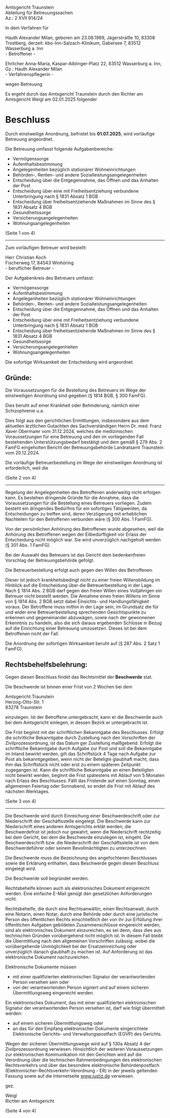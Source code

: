 Amtsgericht Traunstein  
Abteilung für Betreuungssachen  
Az.: 2 XVII 914/24

In dem Verfahren für

Hauth Alexander Milan, geboren am 23.08.1989, Jägerstralße 10, 83308 Trostberg, derzeit:
kbo-Inn-Salzach-Klinikum, Gabersee 7, 83512 Wasserburg a. Inn  
\- Betroffener -

Ehrlicher Anna-Maria, Kaspar-Aiblinger-Platz 22, 83512 Wasserburg a. Inn, Gz.: Hauth Alexander Milan  
\- Verfahrenspflegerin -

wegen Betreuung

Es ergeht durch das Amtsgericht Traunstein durch den Richter am Amtsgericht Weigl am
02.01.2025 folgender

# Beschluss

Durch einstweilige Anordnung, befristet bis **01.07.2025**, wird vorläufige Betreuung angeordnet.

Die Betreuung umfasst folgende Aufgabenbereiche:

- Vermögenssorge
- Aufenthaltsbestimmung
- Angelegenheiten bezüglich stationärer Wohneinrichtungen
- Behörden-, Renten- und andere Sozialleistungsangelegenheiten
- Entscheidung über die Entgegennahme, das Öffnen und das Anhalten der Post
- Entscheidung über eine mit Freiheitsentziehung verbundene Unterbringung nach § 1831 Absatz 1 BGB
- Entscheidung über freiheitsentziehende Maßnahmen im Sinne des § 1831 Absatz 4 BGB
- Gesundheitssorge
- Versicherungsangelegenheiten
- Wohnungsangelegenheiten

(Seite 1 von 4)

----

Zum vorläufigen Betreuer wird bestellt:

Herr Christian Koch  
Fischerweg 17, 84543 Winhöring  
\- beruflicher Betreuer -

Der Aufgabenkreis des Betreuers umfasst:

- Vermögenssorge
- Aufenthaltsbestimmung
- Angelegenheiten bezüglich stationärer Wohneinrichtungen
- Behörden-, Renten- und andere Sozialleistungsangelegenheiten
- Entscheidung über die Entgegennahme, das Öffnen und das Anhalten der Post
- Entscheidung über eine mit Freiheitsentziehung verbundene Unterbringung nach § 1831 Absatz 1 BGB
- Entscheidung über freiheitsentziehende Maßnahmen im Sinne des § 1831 Absatz 4 BGB
- Gesundheitssorge
- Versicherungsangelegenheiten
- Wohnungsangelegenheiten

Die sofortige Wirksamkeit der Entscheidung wird angeordnet.

## Gründe:

Die Voraussetzungen für die Bestellung des Betreuers im Wege der einstweiligen Anordnung
sind gegeben (§ 1814 BGB, § 300 FamFG).

Dies beruht auf einer Krankheit oder Behinderung, nämlich einer Schizophrenie u.a.

Dies folgt aus den gerichtlichen Ermittlungen, insbesondere aus dem aktuellen ärztlichen Gutachten des Sachverständigen Herrn Dr. med. Franz Xaver Obermaier vom 31.12.2024, welches die
medizinischen Voraussetzungen für eine Betreuung und den im vorliegenden Fall bestehenden
Unterstützungsbedarf bestätigt und dem gemäß § 279 Abs. 2 FamFG eingeholten Bericht der Betreuungsbehörde Landratsamt Traunstein vom 20.12.2024.

Die vorläufige Betreuerbestellung im Wege der einstweiligen Anordnung ist erforderlich, weil die

(Seite 2 von 4)

----

Regelung der Angelegenheiten des Betroffenen anderweitig nicht erfolgen kann. Es bestehen
dringende Gründe für die Annahme, dass die Voraussetzungen für die Bestellung eines Betreuers
vorliegen. Zudem besteht ein dringendes Bedürfnis für ein sofortiges Tätigwerden, da Entscheidungen zu treffen sind, deren Verzögerung mit erheblichen Nachteilen für den Betroffenen verbunden wäre (§ 300 Abs. 1 FamFG).

Von der persönlichen Anhörung des Betroffenen wurde abgesehen, weil die Anhörung des Betroffenen wegen der Eilbedürftigkeit vor Erlass der Entscheidung nicht möglich war. Sie wird unverzüglich nachgeholt werden (§ 301 Abs. 1 FamFG).

Bei der Auswahl des Betreuers ist das Gericht dem bedenkenfreien Vorschlag der Betreuungsbehörde gefolgt.

Die Betreuerbestellung erfolgt auch gegen den Willen des Betroffenen.

Dieser ist jedoch krankheitsbedingt nicht zu einer freien Willensbildung im Hinblick auf die Entscheidung über die Betreuerbestellung in der Lage. Nach § 1814 Abs. 2 BGB darf gegen den freien Willen eines Volljährigen ein Betreuer nicht bestellt werden. Die Annahme eines freien Willens
im Sinne von § 1814 Abs. 2 BGB setzt dabei Einsichts- und Handlungsfähigkeit voraus. Der Betroffene muss mithin in der Lage sein, im Grundsatz die für und wider eine Betreuerbestellung
sprechenden Gesichtspunkte zu erkennen und gegeneinander abzuwägen, sowie nach der gewonnenen Erkenntnis zu handeln, also die sich daraus ergebenden Schlüsse in Bezug auf die
Einrichtung einer Betreuung umzusetzen. Dieses ist bei dem Betroffenen nicht der Fall.

Die Anordnung der sofortigen Wirksamkeit beruht auf (§ 287 Abs. 2 Satz 1 FamFG).

## Rechtsbehelfsbelehrung:

Gegen diesen Beschluss findet das Rechtsmittel der **Beschwerde** stat.

Die Beschwerde ist binnen einer Frist von 2 Wochen bei dem

Amtsgericht Traunstein  
Herzog-Otto-Str. 1  
83278 Traunstein

einzulegen. Ist der Betroffene untergebracht, kann er die Beschwerde auch bei dem Amtsgericht einlegen, in
dessen Bezirk er untergebracht ist.

Die Frist beginnt mit der schriftlichen Bekanntgabe des Beschlusses. Erfolgt die schritliche Bekanntgabe
durch Zustellung nach den Vorschriften der Zivilprozessordnung, ist das Datum ger Zustellung malßgebend.
Erfolgt die schriftliche Bekanntgabe durch Aufgabe zur Post und soll die Bekanntgabe im Inland bewirkt werden, gilt das Schriftstück 4 Tage nach Aufgabe zur Post als bekanntgegeben, wenn nicht der Beteligte
glaubhaft macht, dass ihm das Schriftstück nicht oder erst zu einem späteren Zeitpunkt zugegangen ist.
Kann die schriftliche Bekanntgabe an einen Beteiligten nicht bewirkt werden, beginnt die Frist spätestens mit
Ablauf von 5 Monaten nach Erlass des Beschlusses. Fällt das Fristende auf einen Sonntag, einen allgemeinen Feiertag oder Sonnabend, so endet die Frist mit Ablauf des nächsten Werktages.

(Seite 3 von 4)

----

Die Beschwerde wird durch Einreichung einer Beschwerdeschrift oder zur Niederschrift der Geschäftsstelle
eingelegt. Die Beschwerde kann zur Niederschrift eines anderen Amtsgerichts erklät werden; die Beschwerdefrist ist jedoch nur gewahrt, wenn die Niederschrift rechtzeitig bei dem Gericht, bei dem die Beschwerde
einzulegen ist, eingeht. Die Beschwerdeschrift bzw. die Niederschrift der Geschäftsstelle ist von dem Beschwerdeführer oder seinem Bevollmächtigten zu unterzeichnen.

Die Beschwerde muss die Bezeichnung des angefochtenen Beschlusses sowie die Erklärung enthalten,
dass Beschwerde gegen diesen Beschluss eingelegt wird.

Die Beschwerde soll begründet werden.

Rechtsbehelfe können auch als elektronisches Dokument eingereicht werden. Eine einfache E-Mail genügt
den gesetzlichen Anforderungen nicht.

Rechtsbehelfe, die durch eine Rechtsanwältin, einen Rechtsanwalt, durch eine Notarin, einen Notar, durch eine Behörde oder durch eine juristische Person des öffentlichen Rechts einschließlich der von ihr zur Erfüllung
ihrer öffentlichen Aufgaben gebildeten Zusammenschlüsse eingereicht werden, sind als elektronisches Dokument einzureichen, es sei denn, dass dies aus technischen Gründen vorübergehend nicht möglich ist. In
diesem Fall bleibt die Übermittlung nach den allgemeinen Vorschriften zulässig. wobei die vorübergehende
Unmöglichkeit bei der Ersatzeinreichung oder unverzüglich danach glaubhaft zu machen ist. Auf Anforderung
ist das elektronische Dokument nachzureichen.

Elektronische Dokumente müssen

- mit einer qualifizierten elektronischen Signatur der verantwortenden Person versehen sein oder
- von der verantwortenden Person signiert und auf einem sicheren Übermittlungsweg eingereicht werden.

Ein elektronisches Dokument, das mit einer qualifizierten elektronischen Signatur der verantwortenden Person versehen ist, darf wie folgt übermittelt werden:

- auf einem sicheren Übermittlungsweg oder
- an das für den Empfang elektronischer Dokumente eingerichtete Elektronische Gerichts- und Verwaltungspostfach (EGVP) des Gerichts.

Wegen der sicheren Übermittlungswege wird auf § 130a Absatz 4 der Zivilprozessordnung verwiesen. Hinsichtlich der weiteren Voraussetzungen zur elektronischen Kommunikation mit den Gerichten wird auf die
Verordnung über die technischen Rahmenbedingungen des elektronischen Rechtsverkehrs und über das besondere elektronische Behördenpostfach (Elektronischer-Rechtsverkehr-Verordnung - ER) in der jeweils
geltenden Fassung sowie auf die Internetseite www.justiz.de verwiesen.

gez.

Weigl  
Richter am Amtsgericht

(Seite 4 von 4)
